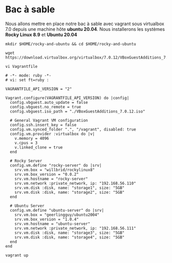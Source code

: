 # Bac à sable

Nous allons mettre en place notre bac à sable avec vagrant sous virtualbox 7.0 depuis une machine hôte **ubuntu 20.04**. Nous installerons les systèmes **Rocky Linux 8.9** et **Ubuntu 20.04**

```
mkdir $HOME/rocky-and-ubuntu && cd $HOME/rocky-and-ubuntu
```

```
wget https://download.virtualbox.org/virtualbox/7.0.12/VBoxGuestAdditions_7.0.12.iso
```

```
vi Vagrantfile
```

```
# -*- mode: ruby -*-
# vi: set ft=ruby :

VAGRANTFILE_API_VERSION = "2"

Vagrant.configure(VAGRANTFILE_API_VERSION) do |config|
  config.vbguest.auto_update = false
  config.vbguest.no_remote = true
  config.vbguest.iso_path = "./VBoxGuestAdditions_7.0.12.iso"

  # General Vagrant VM configuration
  config.ssh.insert_key = false
  config.vm.synced_folder ".", "/vagrant", disabled: true
  config.vm.provider :virtualbox do |v|
    v.memory = 4096
    v.cpus = 3
    v.linked_clone = true
  end
  
  # Rocky Server
  config.vm.define "rocky-server" do |srv|
    srv.vm.box = "willbrid/rockylinux8"
    srv.vm.box_version = "0.0.2"
    srv.vm.hostname = "rocky-server"
    srv.vm.network :private_network, ip: "192.168.56.110"
    srv.vm.disk :disk, name: "storage1", size: "5GB"
    srv.vm.disk :disk, name: "storage2", size: "5GB"
  end

  # Ubuntu Server
  config.vm.define "ubuntu-server" do |srv|
    srv.vm.box = "geerlingguy/ubuntu2004"
    srv.vm.box_version = "1.0.4"
    srv.vm.hostname = "ubuntu-server"
    srv.vm.network :private_network, ip: "192.168.56.111"
    srv.vm.disk :disk, name: "storage3", size: "5GB"
    srv.vm.disk :disk, name: "storage4", size: "5GB"
  end
end
```

```
vagrant up
```